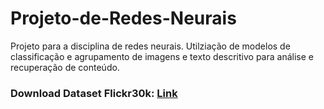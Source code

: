 # Projeto-de-Redes-Neurais
Projeto para a disciplina de redes neurais. Utilziação de modelos de classificação e agrupamento de imagens e texto descritivo para análise e recuperação de conteúdo.

### Download Dataset Flickr30k: [Link](https://huggingface.co/datasets/nlphuji/flickr30k/tree/main)